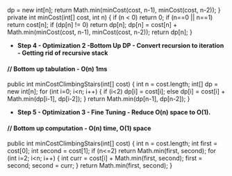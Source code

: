 dp = new int[n];
return Math.min(minCost(cost, n-1), minCost(cost, n-2));
}
private int minCost(int[] cost, int n) {
if (n < 0) return 0;
if (n==0 || n==1) return cost[n];
if (dp[n] != 0) return dp[n];
dp[n] = cost[n] + Math.min(minCost(cost, n-1), minCost(cost, n-2));
return dp[n];
}
* **Step 4 - Optimization 2 -Bottom Up DP - Convert recursion to iteration - Getting rid of recursive stack**
​
#### // Bottom up tabulation - O(n) 1ms
public int minCostClimbingStairs(int[] cost) {
int n = cost.length;
int[] dp = new int[n];
for (int i=0; i<n; i++) {
if (i<2) dp[i] = cost[i];
else dp[i] = cost[i] + Math.min(dp[i-1], dp[i-2]);
}
return Math.min(dp[n-1], dp[n-2]);
}
* **Step 5 - Optimization 3 - Fine Tuning - Reduce O(n) space to O(1).**
​
#### // Bottom up computation - O(n) time, O(1) space
public int minCostClimbingStairs(int[] cost) {
int n = cost.length;
int first = cost[0];
int second = cost[1];
if (n<=2) return Math.min(first, second);
for (int i=2; i<n; i++) {
int curr = cost[i] + Math.min(first, second);
first = second;
second = curr;
}
return Math.min(first, second);
}